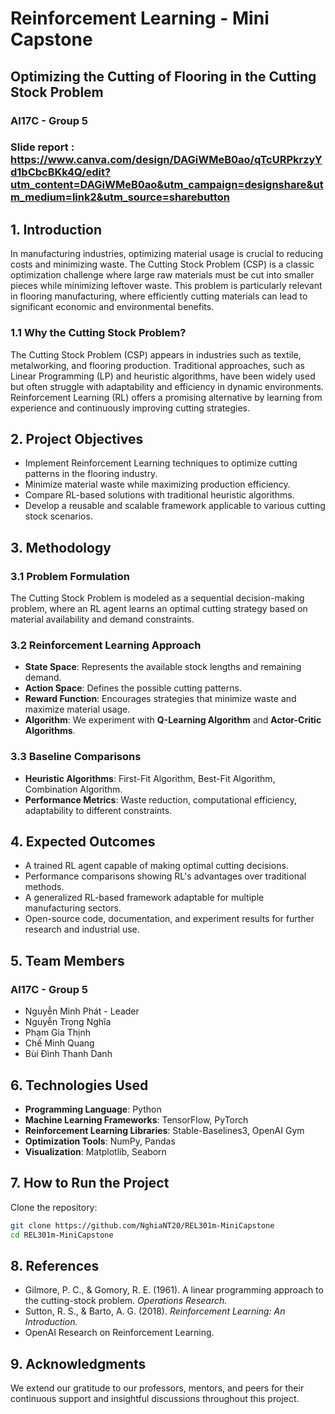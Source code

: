 # Reinforcement Learning - Mini Capstone  
## Optimizing the Cutting of Flooring in the Cutting Stock Problem  
### AI17C - Group 5  
### Slide report : https://www.canva.com/design/DAGiWMeB0ao/qTcURPkrzyYd1bCbcBKk4Q/edit?utm_content=DAGiWMeB0ao&utm_campaign=designshare&utm_medium=link2&utm_source=sharebutton

## 1. Introduction  
In manufacturing industries, optimizing material usage is crucial to reducing costs and minimizing waste. The Cutting Stock Problem (CSP) is a classic optimization challenge where large raw materials must be cut into smaller pieces while minimizing leftover waste. This problem is particularly relevant in flooring manufacturing, where efficiently cutting materials can lead to significant economic and environmental benefits.  

### 1.1 Why the Cutting Stock Problem?  
The Cutting Stock Problem (CSP) appears in industries such as textile, metalworking, and flooring production. Traditional approaches, such as Linear Programming (LP) and heuristic algorithms, have been widely used but often struggle with adaptability and efficiency in dynamic environments. Reinforcement Learning (RL) offers a promising alternative by learning from experience and continuously improving cutting strategies.  

## 2. Project Objectives  
- Implement Reinforcement Learning techniques to optimize cutting patterns in the flooring industry.  
- Minimize material waste while maximizing production efficiency.  
- Compare RL-based solutions with traditional heuristic algorithms.  
- Develop a reusable and scalable framework applicable to various cutting stock scenarios.  

## 3. Methodology  
### 3.1 Problem Formulation  
The Cutting Stock Problem is modeled as a sequential decision-making problem, where an RL agent learns an optimal cutting strategy based on material availability and demand constraints.  

### 3.2 Reinforcement Learning Approach  
- **State Space**: Represents the available stock lengths and remaining demand.  
- **Action Space**: Defines the possible cutting patterns.  
- **Reward Function**: Encourages strategies that minimize waste and maximize material usage.  
- **Algorithm**: We experiment with **Q-Learning Algorithm** and **Actor-Critic Algorithms**.  

### 3.3 Baseline Comparisons  
- **Heuristic Algorithms**: First-Fit Algorithm, Best-Fit Algorithm, Combination Algorithm.  
- **Performance Metrics**: Waste reduction, computational efficiency, adaptability to different constraints.  

## 4. Expected Outcomes  
- A trained RL agent capable of making optimal cutting decisions.  
- Performance comparisons showing RL's advantages over traditional methods.  
- A generalized RL-based framework adaptable for multiple manufacturing sectors.  
- Open-source code, documentation, and experiment results for further research and industrial use.  

## 5. Team Members  
### AI17C - Group 5  
- Nguyễn Minh Phát - Leader  
- Nguyễn Trọng Nghĩa  
- Phạm Gia Thịnh  
- Chế Minh Quang  
- Bùi Đình Thanh Danh  

## 6. Technologies Used  
- **Programming Language**: Python  
- **Machine Learning Frameworks**: TensorFlow, PyTorch  
- **Reinforcement Learning Libraries**: Stable-Baselines3, OpenAI Gym  
- **Optimization Tools**: NumPy, Pandas  
- **Visualization**: Matplotlib, Seaborn  

## 7. How to Run the Project  
Clone the repository:  
```sh  
git clone https://github.com/NghiaNT20/REL301m-MiniCapstone
cd REL301m-MiniCapstone
```

## 8. References  
- Gilmore, P. C., & Gomory, R. E. (1961). A linear programming approach to the cutting-stock problem. *Operations Research.*  
- Sutton, R. S., & Barto, A. G. (2018). *Reinforcement Learning: An Introduction.*  
- OpenAI Research on Reinforcement Learning.  

## 9. Acknowledgments  
We extend our gratitude to our professors, mentors, and peers for their continuous support and insightful discussions throughout this project.  

